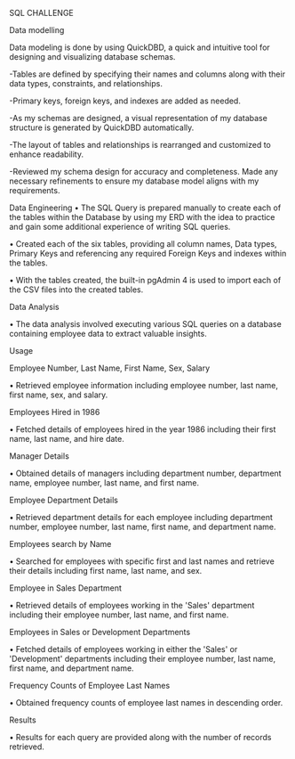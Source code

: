 SQL CHALLENGE

Data modelling 

Data modeling is done by using QuickDBD, a quick and intuitive tool for designing and visualizing database schemas. 

-Tables are defined by specifying their names and columns along with their data types, constraints, and relationships.

-Primary keys, foreign keys, and indexes are added as needed.

-As my schemas are designed, a visual representation of my database structure is generated by QuickDBD automatically. 

-The layout of tables and relationships is rearranged and customized to enhance readability.

-Reviewed my schema design for accuracy and completeness. Made any necessary refinements to ensure my database model aligns with my requirements.


Data Engineering
•	The SQL Query is prepared manually to create each of the tables within the Database by using my ERD with the idea to practice and gain some additional experience of writing SQL queries.

•	Created each of the six tables, providing all column names, Data types, Primary Keys and referencing any required Foreign Keys and indexes within the tables.

•	With the tables created, the built-in pgAdmin 4 is used to import each of the CSV files into the created tables.


Data Analysis

•	The data analysis involved executing various SQL queries on a database containing employee data to extract valuable insights.

Usage

Employee Number, Last Name, First Name, Sex, Salary

•	Retrieved employee information including employee number, last name, first name, sex, and salary.

Employees Hired in 1986

•	Fetched details of employees hired in the year 1986 including their first name, last name, and hire date.

Manager Details

•	Obtained details of managers including department number, department name, employee number, last name, and first name.

Employee Department Details 

•	Retrieved department details for each employee including department number, employee number, last name, first name, and department name.

Employees search by Name

•	Searched for employees with specific first and last names and retrieve their details including first name, last name, and sex.

Employee in Sales Department

•	Retrieved details of employees working in the 'Sales' department including their employee number, last name, and first name.

Employees in Sales or Development Departments

•	Fetched details of employees working in either the 'Sales' or 'Development' departments including their employee number, last name, first name, and department name.

Frequency Counts of Employee Last Names

•	Obtained frequency counts of employee last names in descending order.

Results

•	Results for each query are provided along with the number of records retrieved.







